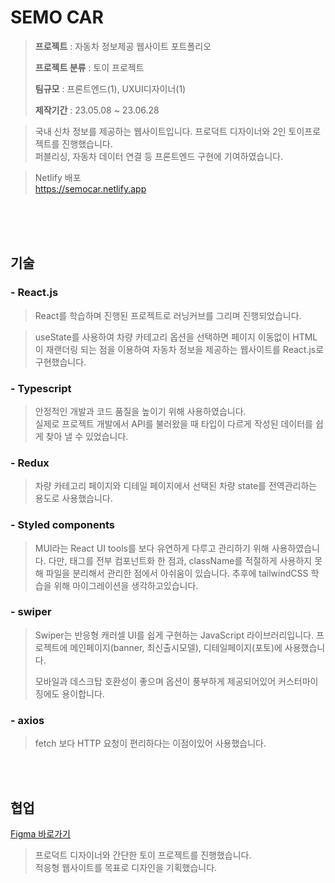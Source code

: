 # **SEMO CAR**

> **프로젝트** : 자동차 정보제공 웹사이트 포트폴리오
>
> **프로젝트 분류** : 토이 프로젝트
>
> **팀규모** : 프론트엔드(1), UXUI디자이너(1)
>
> **제작기간** : 23.05.08 ~ 23.06.28

> 국내 신차 정보를 제공하는 웹사이트입니다. 프로덕트 디자이너와 2인 토이프로젝트를 진행했습니다.  
> 퍼블리싱, 자동차 데이터 연결 등 프론트엔드 구현에 기여하였습니다.

> Netlify 배포  
> <https://semocar.netlify.app>

<br />
<br />
<br />

## **기술**

### - **React.js**

> React를 학습하며 진행된 프로젝트로 러닝커브를 그리며 진행되었습니다.

> useState를 사용하여 차량 카테고리 옵션을 선택하면 페이지 이동없이 HTML이 재랜더링 되는 점을 이용하여 자동차 정보을 제공하는 웹사이트를 React.js로 구현했습니다.

### - **Typescript**

> 안정적인 개발과 코드 품질을 높이기 위해 사용하였습니다.  
> 실제로 프로젝트 개발에서 API를 불러왔을 때 타입이 다르게 작성된 데이터를 쉽게 찾아 낼 수 있었습니다.

### - **Redux**

> 차량 카테고리 페이지와 디테일 페이지에서 선택된 차량 state를 전역관리하는 용도로 사용했습니다.

### - **Styled components**

> MUI라는 React UI tools를 보다 유연하게 다루고 관리하기 위해 사용하였습니다.
> 다만, 태그를 전부 컴포넌트화 한 점과, className를 적절하게 사용하지 못해 파일을 분리해서 관리한 점에서 아쉬움이 있습니다. 추후에 tailwindCSS 학습을 위해 마이그레이션을 생각하고있습니다.

### - **swiper**

> Swiper는 반응형 캐러셀 UI를 쉽게 구현하는 JavaScript 라이브러리입니다.
> 프로젝트에 메인페이지(banner, 최신출시모델), 디테일페이지(포토)에 사용했습니다.
>
> 모바일과 데스크탑 호환성이 좋으며 옵션이 풍부하게 제공되어있어 커스터마이징에도 용이합니다.

### - **axios**

> fetch 보다 HTTP 요청이 편리하다는 이점이있어 사용했습니다.

<br />
<br />

## **협업**

[Figma 바로가기](https://www.figma.com/file/cU9wY1NIxTCAtWET80BYvB/%EC%95%BC%EC%98%B9?type=design&mode=dev)

> 프로덕트 디자이너와 간단한 토이 프로젝트를 진행했습니다.  
> 적응형 웹사이트를 목표로 디자인을 기획했습니다.

